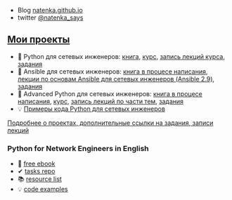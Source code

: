 * Blog [natenka.github.io](https://natenka.github.io/)
* twitter [@natenka_says](https://twitter.com/natenka_says)

## [Мои проекты](https://natenka.github.io/projects/)

* &#128215; Python для сетевых инженеров: [книга](https://pyneng.readthedocs.io/ru/latest/), [курс](https://natenka.github.io/pyneng-online/), [запись лекций курса](https://www.youtube.com/playlist?list=PLah0HUih_ZRnJFNdZsWr2pNWgYETauGXo), [задания](https://github.com/natenka/pyneng-examples-exercises) 
* &#128215; Ansible для сетевых инженеров: [книга в процесе написания](https://ansible-for-network-engineers.readthedocs.io), [лекции по основам Ansible для сетевых инженеров (Ansible 2.9)](https://www.youtube.com/playlist?list=PLah0HUih_ZRnuI_K5-GV4FdAO9dVkRIGF), [задания](https://github.com/natenka/ansible-example-exercises)
* &#128215; Advanced Python для сетевых инженеров: [книга в процесе написания](https://advpyneng.readthedocs.io/ru/latest/), [курс](https://natenka.github.io/advanced-pyneng-online/), [запись лекций по части тем](https://www.youtube.com/playlist?list=PLah0HUih_ZRmiZjBaTcECszqlRM8LlahR), [задания](https://github.com/natenka/advpyneng-examples-exercises)
* &#128161; [Примеры кода Python для сетевых инженеров](https://github.com/natenka/pyneng-examples)

[Подробнее о проектах, дополнительные ссылки на задания, записи лекций](https://natenka.github.io/projects/)

### Python for Network Engineers in English

* &#128215; [free ebook](https://pyneng.readthedocs.io/en/latest/)
* &#10004; [tasks repo](https://github.com/natenka/pyneng-examples-exercises-en/)
* &#128218; [resource list](https://natenka.github.io/pyneng-resources-en/)
* &#128161; [code examples](https://github.com/natenka/pyneng-examples)
